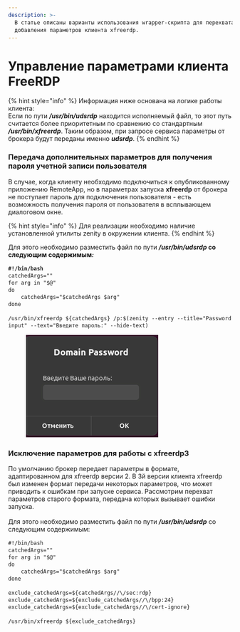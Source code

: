 ```yaml
---
description: >-
  В статье описаны варианты использования wrapper-скрипта для перехвата и
  добавления параметров клиента xfreerdp.
---
```


# Управление параметрами клиента FreeRDP

{% hint style="info" %}
Информация ниже основана на логике работы клиента:\
Если по пути _**/usr/bin/udsrdp**_ находится исполняемый файл, то этот путь считается более приоритетным по сравнению со стандартным _**/usr/bin/xfreerdp**_. Таким образом, при запросе сервиса параметры от брокера будут переданы именно _**udsrdp**_.
{% endhint %}

### Передача дополнительных параметров для получения пароля учетной записи пользователя

В случае, когда клиенту необходимо подключиться к опубликованному приложению RemoteApp, но в параметрах запуска **xfreerdp** от брокера не поступает пароль для подключения пользователя - есть возможность получения пароля от пользователя в всплывающем диалоговом окне.

{% hint style="info" %}
Для реализации необходимо наличие установленной утилиты zenity в окружении клиента.
{% endhint %}



Для этого необходимо разместить файл по пути _**/usr/bin/udsrdp**_**&#x20;со следующим содержимым**_**:**_

<pre><code><strong>#!/bin/bash
</strong>catchedArgs=""
for arg in "$@"
do
    catchedArgs="$catchedArgs $arg"
done

/usr/bin/xfreerdp ${catchedArgs} /p:$(zenity --entry --title="Password input" --text="Введите пароль:" --hide-text)
</code></pre>

<figure><img src="../../../.gitbook/assets/image.png" alt=""><figcaption></figcaption></figure>

### Исключение параметров для работы с xfreerdp3

По умолчанию брокер передает параметры в формате, адаптированном для xfreerdp версии 2. В 3й версии клиента xfreerdp был изменен формат передачи некоторых параметров, что может приводить к ошибкам при запуске сервиса. Рассмотрим перехват параметров старого формата, передача которых вызывает ошибки запуска.\
\
Для этого необходимо разместить файл по пути _**/usr/bin/udsrdp**_ со следующим содержимым:

```
#!/bin/bash
catchedArgs=""
for arg in "$@"
do
    catchedArgs="$catchedArgs $arg"
done

exclude_catchedArgs=${catchedArgs//\/sec:rdp}
exclude_catchedArgs=${exclude_catchedArgs//\/bpp:24}
exclude_catchedArgs=${exclude_catchedArgs//\/cert-ignore}

/usr/bin/xfreerdp ${exclude_catchedArgs}
```
